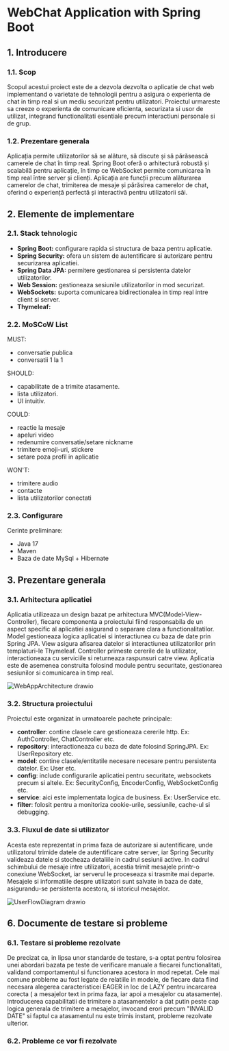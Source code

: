 # WebChat Application with Spring Boot

## 1. Introducere

### 1.1. Scop

  Scopul acestui proiect este de a dezvola dezvolta o aplicatie de chat web implementand o varietate de tehnologii pentru a asigura o experienta de chat in timp real si un mediu securizat pentru utilizatori. Proiectul urmareste sa creeze o experienta de comunicare eficienta, securizata si usor de utilizat, integrand functionalitati esentiale precum interactiuni personale si de grup.

### 1.2. Prezentare generala

  Aplicația permite utilizatorilor să se alăture, să discute și să părăsească camerele de chat în timp real. Spring Boot oferă o arhitectură robustă și scalabilă pentru aplicație, în timp ce WebSocket permite comunicarea în timp real între server și clienți. Aplicația are funcții precum alăturarea camerelor de chat, trimiterea de mesaje și părăsirea camerelor de chat, oferind o experiență perfectă și interactivă pentru utilizatorii săi.

## 2. Elemente de implementare

### 2.1. Stack tehnologic
- **Spring Boot:** configurare rapida si structura de baza pentru aplicatie.
- **Spring Security:** ofera un sistem de autentificare si autorizare pentru securizarea aplicatiei.
- **Spring Data JPA:** permitere gestionarea si persistenta datelor utilizatorilor. 
- **Web Session:** gestioneaza sesiunile utilizatorilor in mod securizat.
- **WebSockets:** suporta comunicarea bidirectionalea in timp real intre client si server.
- **Thymeleaf:**

### 2.2. MoSCoW List

MUST: 
- conversatie publica 
- conversatii 1 la 1

SHOULD: 
- capabilitate de a trimite atasamente.
- lista utilizatori.
- UI intuitiv. 

COULD:
- reactie la mesaje
- apeluri video
- redenumire conversatie/setare nickname
- trimitere emoji-uri, stickere
- setare poza profil in aplicatie

WON'T:
- trimitere audio
- contacte
- lista utilizatorilor conectati

### 2.3. Configurare
Cerinte preliminare:
- Java 17
- Maven
- Baza de date MySql + Hibernate

## 3. Prezentare generala

### 3.1. Arhitectura aplicatiei
  Aplicatia utilizeaza un design bazat pe arhitectura MVC(Model-View-Controller), fiecare componenta a proiectului fiind responsabila de un aspect specific al aplicatiei asigurand o separare clara a functionalitatilor. Model gestioneaza logica aplicatiei si interactiunea cu baza de date prin Spring JPA. View asigura afisarea datelor si interactiunea utilizatorilor prin templaturi-le Thymeleaf. Controller primeste cererile de la utilizator, interactioneaza cu serviciile si returneaza raspunsuri catre view. Aplicatia este de asemenea construita folosind module pentru securitate, gestionarea sesiunilor si comunicarea in timp real.

![WebAppArchitecture drawio](https://github.com/user-attachments/assets/69940a13-e91b-410a-bb31-60518e381be3)

### 3.2. Structura proiectului
  Proiectul este organizat in urmatoarele pachete principale:
- **controller**: contine clasele care gestioneaza cererile http. Ex: AuthController, ChatController etc.
- **repository**: interactioneaza cu baza de date folosind SpringJPA. Ex: UserRepository etc.
- **model**: contine clasele/entitatile necesare necesare pentru persistenta datelor. Ex: User etc.
- **config**: include configurarile aplicatiei pentru securitate, websockets precum si altele. Ex: SecurityConfig, EncoderConfig, WebSocketConfig etc.
- **service**: aici este implementata logica de business. Ex: UserService etc.
- **filter**: folosit pentru a monitoriza cookie-urile, sessiunile, cache-ul si debugging.

###  3.3. Fluxul de date si utilizator
  Acesta este reprezentat in prima faza de autorizare si autentificare, unde utilizatorul trimide datele de autentificare catre server, iar Spring Security valideaza datele si stocheaza detaliile in cadrul sesiunii active. In cadrul schimbului de mesaje intre utilizatori, acestia trimit mesajele printr-o conexiune WebSocket, iar serverul le proceseaza si trasmite mai departe. Mesajele si informatiile despre utilizatori sunt salvate in baza de date, asigurandu-se persistenta acestora, si istoricul mesajelor.

  ![UserFlowDiagram drawio](https://github.com/user-attachments/assets/83901e33-e588-4a2b-b7e1-6801769f7daa)

## 6. Documente de testare si probleme

###  6.1. Testare si probleme rezolvate

  De precizat ca, in lipsa unor standarde de testare, s-a optat pentru folosirea unei abordari bazata pe teste de verificare manuale a fiecarei functionalitati, validand comportamentul si functionarea acestora in mod repetat.
Cele mai comune probleme au fost legate de relatiile in modele, de fiecare data fiind necesara alegerea caracteristicei EAGER in loc de LAZY pentru incarcarea corecta ( a mesajelor text in prima faza, iar apoi a mesajelor cu atasamente). Introducerea capabilitatii de trimitere a atasamentelor a dat putin peste cap logica generala de trimitere a mesajelor, invocand erori precum "INVALID DATE" si faptul ca atasamentul nu este trimis instant, probleme rezolvate ulterior.

###  6.2. Probleme ce vor fi rezolvate
